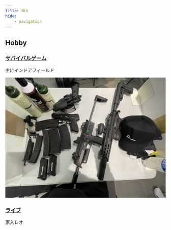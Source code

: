 ```yaml
---
title: 個人
hide:
    - navigation
---
```


<!-- Hobby -->
## Hobby

### [サバイバルゲーム](./Hobby/Airsoft/)

主にインドアフィールド

![](img/airsoft.jpg)

### [ライブ](./Hobby/Concert/)

家入レオ